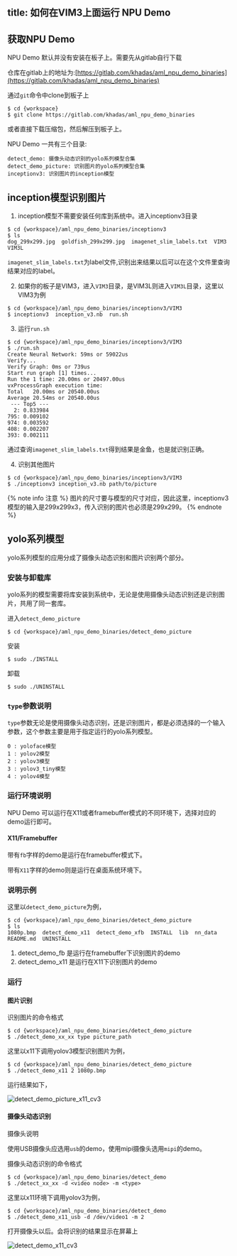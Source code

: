 title: 如何在VIM3上面运行 NPU Demo
---

## 获取NPU Demo

NPU Demo 默认并没有安装在板子上。需要先从gitlab自行下载

仓库在gitlab上的地址为:[https://gitlab.com/khadas/aml_npu_demo_binaries](https://gitlab.com/khadas/aml_npu_demo_binaries)

通过`git`命令中clone到板子上

```shell
$ cd {workspace}
$ git clone https://gitlab.com/khadas/aml_npu_demo_binaries
```

或者直接下载压缩包，然后解压到板子上。


NPU Demo 一共有三个目录:

```
detect_demo: 摄像头动态识别的yolo系列模型合集
detect_demo_picture: 识别图片的yolo系列模型合集
inceptionv3: 识别图片的inception模型
```

## inception模型识别图片

1. inception模型不需要安装任何库到系统中。进入inceptionv3目录

```shell
$ cd {workspace}/aml_npu_demo_binaries/inceptionv3
$ ls
dog_299x299.jpg  goldfish_299x299.jpg  imagenet_slim_labels.txt  VIM3  VIM3L
```

`imagenet_slim_labels.txt`为label文件,识别出来结果以后可以在这个文件里查询结果对应的label。

2. 如果你的板子是VIM3，进入`VIM3`目录，是VIM3L则进入`VIM3L`目录，这里以VIM3为例

```shell
$ cd {workspace}/aml_npu_demo_binaries/inceptionv3/VIM3
$ inceptionv3  inception_v3.nb  run.sh
```

3. 运行`run.sh`

```shell
$ cd {workspace}/aml_npu_demo_binaries/inceptionv3/VIM3
$ ./run.sh
Create Neural Network: 59ms or 59022us
Verify...
Verify Graph: 0ms or 739us
Start run graph [1] times...
Run the 1 time: 20.00ms or 20497.00us
vxProcessGraph execution time:
Total   20.00ms or 20540.00us
Average 20.54ms or 20540.00us
 --- Top5 ---
  2: 0.833984
795: 0.009102
974: 0.003592
408: 0.002207
393: 0.002111
```

通过查询`imagenet_slim_labels.txt`得到结果是金鱼，也是就识别正确。


4. 识别其他图片

```shell
$ cd {workspace}/aml_npu_demo_binaries/inceptionv3/VIM3
$ ./inceptionv3 inception_v3.nb path/to/picture
```

{% note info 注意 %}
图片的尺寸要与模型的尺寸对应，因此这里，inceptionv3模型的输入是299x299x3，传入识别的图片也必须是299x299。
{% endnote %}

## yolo系列模型

yolo系列模型的应用分成了摄像头动态识别和图片识别两个部分。

### 安装与卸载库

yolo系列的模型需要将库安装到系统中，无论是使用摄像头动态识别还是识别图片，共用了同一套库。

进入`detect_demo_picture`

```shell
$ cd {workspace}/aml_npu_demo_binaries/detect_demo_picture
```

安装

```shell
$ sudo ./INSTALL
```

卸载

```shell
$ sudo ./UNINSTALL
```

### `type`参数说明

`type`参数无论是使用摄像头动态识别，还是识别图片，都是必须选择的一个输入参数，这个参数主要是用于指定运行的yolo系列模型。

```
0 : yoloface模型
1 : yolov2模型
2 : yolov3模型
3 : yolov3_tiny模型
4 : yolov4模型
```

### 运行环境说明

NPU Demo 可以运行在X11或者framebuffer模式的不同环境下，选择对应的demo运行即可。

#### X11/Framebuffer

带有`fb`字样的demo是运行在framebuffer模式下。

带有`X11`字样的demo则是运行在桌面系统环境下。

### 说明示例

这里以`detect_demo_picture`为例，

```shell
$ cd {workspace}/aml_npu_demo_binaries/detect_demo_picture
$ ls 
1080p.bmp  detect_demo_x11  detect_demo_xfb  INSTALL  lib  nn_data  README.md  UNINSTALL
```

1. detect_demo_fb  是运行在framebuffer下识别图片的demo
3. detect_demo_x11 是运行在X11下识别图片的demo


### 运行

#### 图片识别

识别图片的命令格式

```shell
$ cd {workspace}/aml_npu_demo_binaries/detect_demo_picture
$ ./detect_demo_xx_xx type picture_path
```

这里以x11下调用yolov3模型识别图片为例，

```shell
$ cd {workspace}/aml_npu_demo_binaries/detect_demo_picture
$ ./detect_demo_x11 2 1080p.bmp
```

运行结果如下，

![detect_demo_picture_x11_cv3](/images/vim3/detect_demo_picture_x11_cv3.png)

#### 摄像头动态识别

摄像头说明

使用USB摄像头应选用`usb`的demo，使用mipi摄像头选用`mipi`的demo。

摄像头动态识别的命令格式

```shell
$ cd {workspace}/aml_npu_demo_binaries/detect_demo
$ ./detect_xx_xx -d <video node> -m <type>
```

这里以x11环境下调用yolov3为例，

```shell
$ cd {workspace}/aml_npu_demo_binaries/detect_demo
$ ./detect_demo_x11_usb -d /dev/video1 -m 2
```

打开摄像头以后。会将识别的结果显示在屏幕上

![detect_demo_x11_cv3](/images/vim3/detect_demo_x11_cv3.png)


